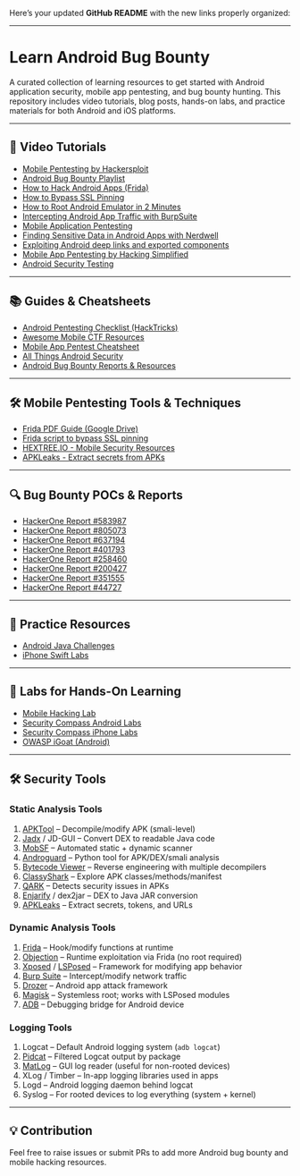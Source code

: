Here’s your updated **GitHub README** with the new links properly organized:

---

# Learn Android Bug Bounty

A curated collection of learning resources to get started with Android application security, mobile app pentesting, and bug bounty hunting. This repository includes video tutorials, blog posts, hands-on labs, and practice materials for both Android and iOS platforms.

---

## 🎥 Video Tutorials

* [Mobile Pentesting by Hackersploit](https://www.youtube.com/playlist?list=PLmqenIp2RQcjBWzwMZQbIkbuVDmkYi_KF)
* [Android Bug Bounty Playlist](https://www.youtube.com/playlist?list=PL1f72Oxv5SylOECx9M34pLZlNa7YkJJ14)
* [How to Hack Android Apps (Frida)](https://www.youtube.com/watch?v=mr64si_-YwI)
* [How to Bypass SSL Pinning](https://www.youtube.com/watch?v=vjCF_O6aZIg)
* [How to Root Android Emulator in 2 Minutes](https://www.youtube.com/watch?v=OLgmPxTHLuY)
* [Intercepting Android App Traffic with BurpSuite](https://www.youtube.com/watch?v=xp8ufidc514)
* [Mobile Application Pentesting](https://www.youtube.com/playlist?list=PLxlnw7Sfbtf9pBNKKQPJTSyI8KNHvgoMJ)
* [Finding Sensitive Data in Android Apps with Nerdwell](https://www.youtube.com/watch?v=D_-mHBkfThI)
* [Exploiting Android deep links and exported components](https://www.youtube.com/watch?v=lg1sN8njSYs)
* [Mobile App Pentesting by Hacking Simplified](https://www.youtube.com/playlist?list=PLGJe0xGh7cH2lszCZ7qwsqouEK23XCMGp)
* [Android Security Testing](https://www.youtube.com/watch?v=6-M_7O3A8AI)

---

## 📚 Guides & Cheatsheets

* [Android Pentesting Checklist (HackTricks)](https://book.hacktricks.wiki/en/mobile-pentesting/android-checklist.html)
* [Awesome Mobile CTF Resources](https://github.com/xtiankisutsa/awesome-mobile-CTF)
* [Mobile App Pentest Cheatsheet](https://github.com/tanprathan/MobileApp-Pentest-Cheatsheet#readme)
* [All Things Android Security](https://github.com/jdonsec/AllThingsAndroid)
* [Android Bug Bounty Reports & Resources](https://github.com/B3nac/Android-Reports-and-Resources)

---

## 🛠 Mobile Pentesting Tools & Techniques

* [Frida PDF Guide (Google Drive)](https://drive.google.com/file/d/1JccmMLi6YTnyRrp_rk6vzKrUX3oXK_Yw/view)
* [Frida script to bypass SSL pinning](https://gist.github.com/teknogeek/4dc35fb3801bd7f13e5f0da5b784c725)
* [HEXTREE.IO - Mobile Security Resources](https://www.hextree.io/)
* [APKLeaks - Extract secrets from APKs](https://github.com/dwisiswant0/apkleaks)

---

## 🔍 Bug Bounty POCs & Reports

* [HackerOne Report #583987](https://hackerone.com/reports/583987)
* [HackerOne Report #805073](https://hackerone.com/reports/805073)
* [HackerOne Report #637194](https://hackerone.com/reports/637194)
* [HackerOne Report #401793](https://hackerone.com/reports/401793)
* [HackerOne Report #258460](https://hackerone.com/reports/258460)
* [HackerOne Report #200427](https://hackerone.com/reports/200427)
* [HackerOne Report #351555](https://hackerone.com/reports/351555)
* [HackerOne Report #44727](https://hackerone.com/reports/44727)

---

## 🧪 Practice Resources

* [Android Java Challenges](https://application.security/free/%20Android-Java)
* [iPhone Swift Labs](https://application.security/free/marketing-iphone-swift)

---

## 🧬 Labs for Hands-On Learning

* [Mobile Hacking Lab](https://www.mobilehackinglab.com/free-mobile-hacking-labs)
* [Security Compass Android Labs](https://securitycompass.github.io/AndroidLabs/index.html)
* [Security Compass iPhone Labs](https://securitycompass.github.io/iPhoneLabs/)
* [OWASP iGoat (Android)](https://code.google.com/archive/p/owasp-igoat/)

---

## 🛠️ Security Tools

### Static Analysis Tools
1. [APKTool](https://ibotpeaches.github.io/Apktool/) – Decompile/modify APK (smali-level)
2. [Jadx](https://github.com/skylot/jadx) / JD-GUI – Convert DEX to readable Java code
3. [MobSF](https://github.com/MobSF/Mobile-Security-Framework-MobSF) – Automated static + dynamic scanner
4. [Androguard](https://github.com/androguard/androguard) – Python tool for APK/DEX/smali analysis
5. [Bytecode Viewer](https://github.com/Konloch/bytecode-viewer) – Reverse engineering with multiple decompilers
6. [ClassyShark](https://github.com/google/android-classyshark) – Explore APK classes/methods/manifest
7. [QARK](https://github.com/linkedin/qark) – Detects security issues in APKs
8. [Enjarify](https://github.com/google/enjarify) / dex2jar – DEX to Java JAR conversion
9. [APKLeaks](https://github.com/dwisiswant0/apkleaks) – Extract secrets, tokens, and URLs

### Dynamic Analysis Tools
1. [Frida](https://frida.re/) – Hook/modify functions at runtime
2. [Objection](https://github.com/sensepost/objection) – Runtime exploitation via Frida (no root required)
3. [Xposed](https://repo.xposed.info/) / [LSPosed](https://github.com/LSPosed/LSPosed) – Framework for modifying app behavior
4. [Burp Suite](https://portswigger.net/burp) – Intercept/modify network traffic
5. [Drozer](https://labs.withsecure.com/tools/drozer) – Android app attack framework
6. [Magisk](https://github.com/topjohnwu/Magisk) – Systemless root; works with LSPosed modules
7. [ADB](https://developer.android.com/studio/command-line/adb) – Debugging bridge for Android device

### Logging Tools
1. Logcat – Default Android logging system (`adb logcat`)
2. [Pidcat](https://github.com/JakeWharton/pidcat) – Filtered Logcat output by package
3. [MatLog](https://github.com/plusCubed/matlog) – GUI log reader (useful for non-rooted devices)
4. XLog / Timber – In-app logging libraries used in apps
5. Logd – Android logging daemon behind logcat
6. Syslog – For rooted devices to log everything (system + kernel)

---

## 💡 Contribution

Feel free to raise issues or submit PRs to add more Android bug bounty and mobile hacking resources.
